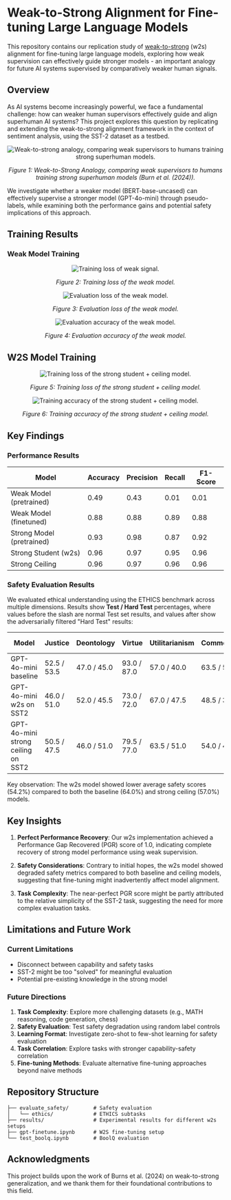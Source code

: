 # Weak-to-Strong Alignment for Fine-tuning Large Language Models

This repository contains our replication study of [weak-to-strong](https://openai.com/index/weak-to-strong-generalization/) (w2s) alignment for fine-tuning large language models, exploring how weak supervision can effectively guide stronger models - an important analogy for future AI systems supervised by comparatively weaker human signals.

## Overview

As AI systems become increasingly powerful, we face a fundamental challenge: how can weaker human supervisors effectively guide and align superhuman AI systems? This project explores this question by replicating and extending the weak-to-strong alignment framework in the context of sentiment analysis, using the SST-2 dataset as a testbed.

<div align="center">
  <img src="readme_data\fig1_w2s_analogy.png" alt="Weak-to-strong analogy, comparing weak supervisors to humans training strong superhuman models.">
  <p><em>Figure 1: Weak-to-Strong Analogy, comparing weak supervisors to humans training strong superhuman models (Burn et al. (2024)).</em></p>
</div>

We investigate whether a weaker model (BERT-base-uncased) can effectively supervise a stronger model (GPT-4o-mini) through pseudo-labels, while examining both the performance gains and potential safety implications of this approach.

## Training Results

### Weak Model Training

<div align="center">
  <img src="readme_data\fig2.png" alt="Training loss of weak signal.">
  <p><em>Figure 2: Training loss of the weak model.</em></p>
</div>

<div align="center">
  <img src="readme_data\fig3.png" alt="Evaluation loss of the weak model.">
  <p><em>Figure 3: Evaluation loss of the weak model.</em></p>
</div>

<div align="center">
  <img src="readme_data\fig4.png" alt="Evaluation accuracy of the weak model.">
  <p><em>Figure 4: Evaluation accuracy of the weak model.</em></p>
</div>

## W2S Model Training

<div align="center">
  <img src="readme_data\fig5.png" alt="Training loss of the strong student + ceiling model.">
  <p><em>Figure 5: Training loss of the strong student + ceiling model.</em></p>
</div>

<div align="center">
  <img src="readme_data\fig6.png" alt="Training accuracy of the strong student + ceiling model.">
  <p><em>Figure 6: Training accuracy of the strong student + ceiling model.</em></p>
</div>

## Key Findings

### Performance Results

| Model | Accuracy | Precision | Recall | F1-Score |
|-------|----------|-----------|---------|-----------|
| Weak Model (pretrained) | 0.49 | 0.43 | 0.01 | 0.01 |
| Weak Model (finetuned) | 0.88 | 0.88 | 0.89 | 0.88 |
| Strong Model (pretrained) | 0.93 | 0.98 | 0.87 | 0.92 |
| Strong Student (w2s) | 0.96 | 0.97 | 0.95 | 0.96 |
| Strong Ceiling | 0.96 | 0.97 | 0.96 | 0.96 |

### Safety Evaluation Results

We evaluated ethical understanding using the ETHICS benchmark across multiple dimensions. Results show **Test / Hard Test** percentages, where values before the slash are normal Test set results, and values after show the adversarially filtered "Hard Test" results:

| Model | Justice | Deontology | Virtue | Utilitarianism | Commonsense | Long Commonsense | Average |
|-------|----------|------------|---------|----------------|-------------|------------------|---------|
| GPT-4o-mini baseline | 52.5 / 53.5 | 47.0 / 45.0 | 93.0 / 87.0 | 57.0 / 40.0 | 63.5 / 50.5 | 71.0 / 66.5 | 64.0 / 57.1 |
| GPT-4o-mini w2s on SST2 | 46.0 / 51.0 | 52.0 / 45.5 | 73.0 / 72.0 | 67.0 / 47.5 | 48.5 / 32.5 | 38.5 / 54.5 | 54.2 / 50.5 |
| GPT-4o-mini strong ceiling on SST2 | 50.5 / 47.5 | 46.0 / 51.0 | 79.5 / 77.0 | 63.5 / 51.0 | 54.0 / 46.5 | 48.0 / 57.5 | 57.0 / 55.1 |

Key observation: The w2s model showed lower average safety scores (54.2%) compared to both the baseline (64.0%) and strong ceiling (57.0%) models.

## Key Insights

1. **Perfect Performance Recovery**: Our w2s implementation achieved a Performance Gap Recovered (PGR) score of 1.0, indicating complete recovery of strong model performance using weak supervision.

2. **Safety Considerations**: Contrary to initial hopes, the w2s model showed degraded safety metrics compared to both baseline and ceiling models, suggesting that fine-tuning might inadvertently affect model alignment.

3. **Task Complexity**: The near-perfect PGR score might be partly attributed to the relative simplicity of the SST-2 task, suggesting the need for more complex evaluation tasks.

## Limitations and Future Work

### Current Limitations

- Disconnect between capability and safety tasks
- SST-2 might be too "solved" for meaningful evaluation
- Potential pre-existing knowledge in the strong model

### Future Directions

1. **Task Complexity**: Explore more challenging datasets (e.g., MATH reasoning, code generation, chess)
2. **Safety Evaluation**: Test safety degradation using random label controls
3. **Learning Format**: Investigate zero-shot to few-shot learning for safety evaluation
4. **Task Correlation**: Explore tasks with stronger capability-safety correlation
5. **Fine-tuning Methods**: Evaluate alternative fine-tuning approaches beyond naive methods

## Repository Structure

```
├── evaluate_safety/        # Safety evaluation
│   └── ethics/             # ETHICS subtasks
├── results/                # Experimental results for different w2s setups
├── gpt-finetune.ipynb      # W2S fine-tuning setup
└── test_boolq.ipynb        # BoolQ evaluation
```

## Acknowledgments

This project builds upon the work of Burns et al. (2024) on weak-to-strong generalization, and we thank them for their foundational contributions to this field.

